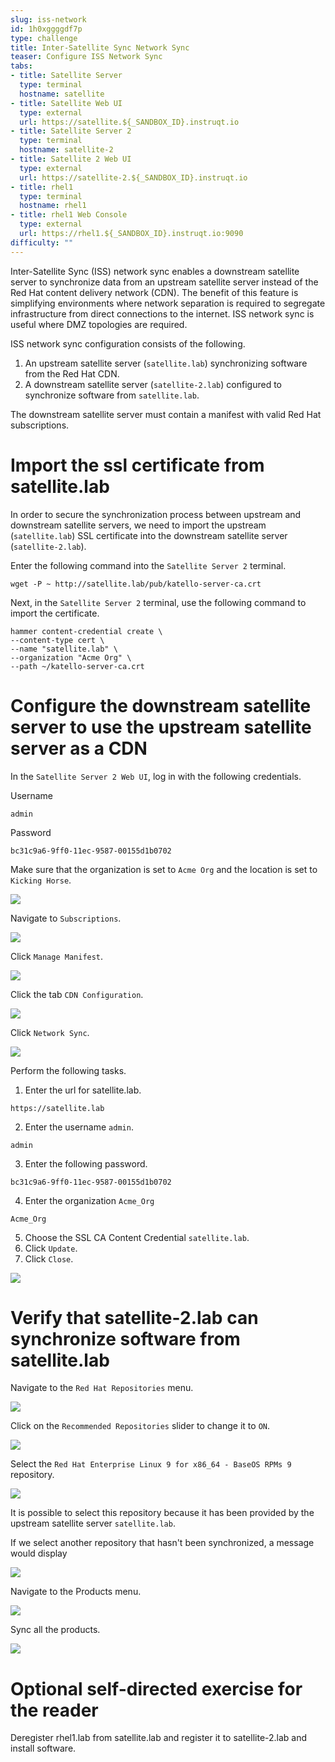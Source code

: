 ```yaml
---
slug: iss-network
id: 1h0xggggdf7p
type: challenge
title: Inter-Satellite Sync Network Sync
teaser: Configure ISS Network Sync
tabs:
- title: Satellite Server
  type: terminal
  hostname: satellite
- title: Satellite Web UI
  type: external
  url: https://satellite.${_SANDBOX_ID}.instruqt.io
- title: Satellite Server 2
  type: terminal
  hostname: satellite-2
- title: Satellite 2 Web UI
  type: external
  url: https://satellite-2.${_SANDBOX_ID}.instruqt.io
- title: rhel1
  type: terminal
  hostname: rhel1
- title: rhel1 Web Console
  type: external
  url: https://rhel1.${_SANDBOX_ID}.instruqt.io:9090
difficulty: ""
---
```


Inter-Satellite Sync (ISS) network sync enables a downstream satellite server to synchronize data from an upstream satellite server instead of the Red Hat content delivery network (CDN). The benefit of this feature is simplifying environments where network separation is required to segregate infrastructure from direct connections to the internet. ISS network sync is useful where DMZ topologies are required.

ISS network sync configuration consists of the following.
1) An upstream satellite server (`satellite.lab`) synchronizing software from the Red Hat CDN.
2) A downstream satellite server (`satellite-2.lab`) configured to synchronize software from `satellite.lab`.

The downstream satellite server must contain a manifest with valid Red Hat subscriptions.

Import the ssl certificate from satellite.lab
=============================================

In order to secure the synchronization process between upstream and downstream satellite servers, we need to import the upstream (`satellite.lab`) SSL certificate into the downstream satellite server (`satellite-2.lab`).

Enter the following command into the `Satellite Server 2` terminal.

```
wget -P ~ http://satellite.lab/pub/katello-server-ca.crt
```

Next, in the `Satellite Server 2` terminal, use the following command to import the certificate.

```
hammer content-credential create \
--content-type cert \
--name "satellite.lab" \
--organization "Acme Org" \
--path ~/katello-server-ca.crt
```

Configure the downstream satellite server to use the upstream satellite server as a CDN
=======================================================================================

In the `Satellite Server 2 Web UI`, log in with the following credentials.

Username
```
admin
```

Password
```
bc31c9a6-9ff0-11ec-9587-00155d1b0702
```

Make sure that the organization is set to `Acme Org` and the location is set to `Kicking Horse`.

![](../assets/organdloacation.gif)

Navigate to `Subscriptions`.

![](../assets/subscriptions.png)

Click `Manage Manifest`.

![](../assets/managemanifest.png)

Click the tab `CDN Configuration`.

![](../assets/cdnconfig.png)

Click `Network Sync`.

![](../assets/networksync.png)

Perform the following tasks.
1) Enter the url for satellite.lab.
```
https://satellite.lab
```
2) Enter the username `admin`.
```
admin
```
3) Enter the following password.
```
bc31c9a6-9ff0-11ec-9587-00155d1b0702
```
4) Enter the organization `Acme_Org`
```
Acme_Org
```
5) Choose the SSL CA Content Credential `satellite.lab`.
6) Click `Update`.
7) Click `Close`.

![](../assets/networksyncconfig.png)

Verify that satellite-2.lab can synchronize software from satellite.lab
=======================================================================

Navigate to the `Red Hat Repositories` menu.

![](../assets/redhatrepositories.png)

Click on the `Recommended Repositories` slider to change it to `ON`.

![](../assets/recommendedrepos.png)

Select the `Red Hat Enterprise Linux 9 for x86_64 - BaseOS RPMs 9` repository.

![](../assets/selectrhel9baseos.gif)

It is possible to select this repository because it has been provided by the upstream satellite server `satellite.lab`.

If we select another repository that hasn't been synchronized, a message would display

![](../assets/norepoavailable.gif)

Navigate to the Products menu.

![](../assets/products.png)

Sync all the products.

![](../assets/syncproducts.gif)

Optional self-directed exercise for the reader
================================

Deregister rhel1.lab from satellite.lab and register it to satellite-2.lab and install software.